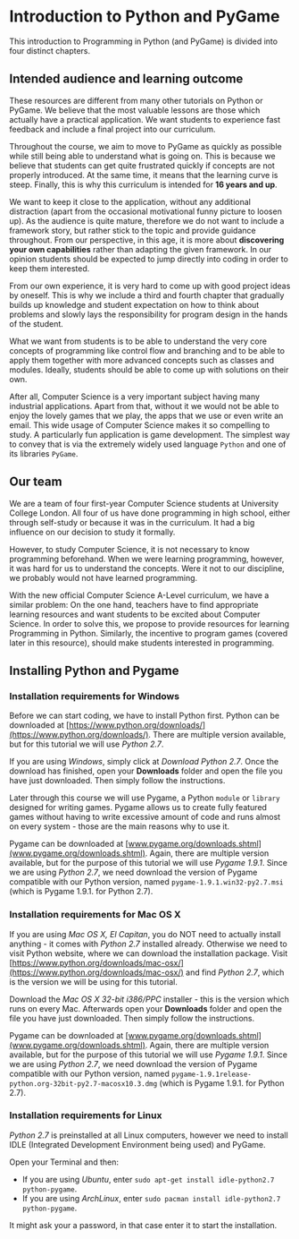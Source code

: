 Introduction to Python and PyGame
=======

This introduction to Programming in Python (and PyGame) is divided into four distinct chapters.

## Intended audience and learning outcome

These resources are different from many other tutorials on Python or PyGame. We believe that the most valuable lessons are those which actually have a practical application. We want students to experience fast feedback and  include a final project into our curriculum.

Throughout the course, we aim to move to PyGame as quickly as possible while still being able to understand what is going on. This is because we believe that students can get quite frustrated quickly if concepts are not properly introduced. At the same time, it means that the learning curve is steep. Finally, this is why this curriculum is intended for **16 years and up**.

We want to keep it close to the application, without any additional distraction (apart from the occasional motivational funny picture to loosen up). As the audience is quite mature, therefore we do not want to include a framework story, but rather stick to the topic and provide guidance throughout. From our perspective, in this age, it is more about **discovering your own capabilities** rather than adapting the given framework. In our opinion students should be expected to jump directly into coding in order to keep them interested.

From our own experience, it is very hard to come up with good project ideas by oneself. This is why we include a third and fourth chapter that gradually builds up knowledge and student expectation on how to think about problems and slowly lays the responsibility for program design in the hands of the student.

What we want from students is to be able to understand the very core concepts of programming like control flow and branching and to be able to apply them together with more advanced concepts such as classes and modules. Ideally, students should be able to come up with solutions on their own.

After all, Computer Science is a very important subject having many industrial applications. Apart from that, without it we would not be able to enjoy the lovely games that we play, the apps that we use or even write an email. This wide usage of Computer Science makes it so compelling to study. A particularly fun application is game development. The simplest way to convey that is via the extremely widely used language `Python` and one of its libraries `PyGame`.

## Our team
We are a team of four first-year Computer Science students at University College London. All four of us have done programming in high school, either through self-study or because it was in the curriculum. It had a big influence on our decision to study it formally.

However, to study Computer Science, it is not necessary to know programming beforehand. When we were learning programming, however, it was hard for us to understand the concepts. Were it not to our discipline, we probably would not have learned programming.

With the new official Computer Science A-Level curriculum, we have a similar problem: On the one hand, teachers have to find appropriate learning resources and want students to be excited about Computer Science. In order to solve this, we propose to provide resources for learning Programming in Python. Similarly, the incentive to program games (covered later in this resource), should make students interested in programming.

## Installing Python and Pygame

### Installation requirements for Windows
Before we can start coding, we have to install Python first. Python can be downloaded at [https://www.python.org/downloads/](https://www.python.org/downloads/). There are multiple version available, but for this tutorial we will use *Python 2.7*.

If you are using *Windows*, simply click at *Download Python 2.7*. Once the download has finished, open your **Downloads** folder and open the file you have just downloaded. Then simply follow the instructions.

Later through this course we will use Pygame, a Python `module` or `library` designed for writing games. Pygame allows us to create fully featured games without having to write excessive amount of code and runs almost on every system - those are the main reasons why to use it.

Pygame can be downloaded at [www.pygame.org/downloads.shtml](www.pygame.org/downloads.shtml). Again, there are multiple version available, but for the purpose of this tutorial we will use *Pygame 1.9.1*. Since we are using *Python 2.7*, we need download the version of Pygame compatible with our Python version, named `pygame-1.9.1.win32-py2.7.msi` (which is Pygame 1.9.1. for Python 2.7).

### Installation requirements for Mac OS X
If you are using *Mac OS X, El Capitan*, you do NOT need to actually install anything - it comes with *Python 2.7* installed already. Otherwise we need to visit Python website, where we can download the installation package. Visit [https://www.python.org/downloads/mac-osx/](https://www.python.org/downloads/mac-osx/) and find *Python 2.7*, which is the version we will be using for this tutorial. 

Download the *Mac OS X 32-bit i386/PPC* installer - this is the version which runs on every Mac. Afterwards open your **Downloads** folder and open the file you have just downloaded. Then simply follow the instructions.

Pygame can be downloaded at [www.pygame.org/downloads.shtml](www.pygame.org/downloads.shtml). Again, there are multiple version available, but for the purpose of this tutorial we will use *Pygame 1.9.1*. Since we are using *Python 2.7*, we need download the version of Pygame compatible with our Python version, named `pygame-1.9.1release-python.org-32bit-py2.7-macosx10.3.dmg` (which is Pygame 1.9.1. for Python 2.7).

### Installation requirements for Linux
*Python 2.7* is preinstalled at all Linux computers, however we need to install IDLE (Integrated Development Environment being used) and PyGame.

Open your Terminal and then:

 * If you are using *Ubuntu*, enter `sudo apt-get install idle-python2.7 python-pygame`.
 * If you are using *ArchLinux*, enter `sudo pacman install idle-python2.7 python-pygame`.

It might ask your a password, in that case enter it to start the installation.
